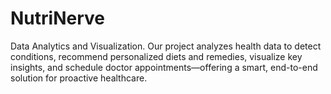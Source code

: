 # NutriNerve
Data Analytics and Visualization. Our project analyzes health data to detect conditions, recommend personalized diets and remedies, visualize key insights, and schedule doctor appointments—offering a smart, end-to-end solution for proactive healthcare.

